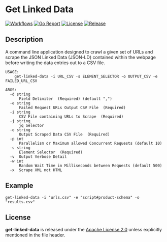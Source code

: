 # Get Linked Data

[![Workflows](https://github.com/wintermi/get-linked-data/actions/workflows/go.yaml/badge.svg)](https://github.com/wintermi/get-linked-data/actions)
[![Go Report](https://goreportcard.com/badge/github.com/wintermi/get-linked-data)](https://goreportcard.com/report/github.com/wintermi/get-linked-data)
[![License](https://img.shields.io/github/license/wintermi/get-linked-data.svg)](https://github.com/wintermi/get-linked-data/blob/main/LICENSE)
[![Release](https://img.shields.io/github/v/release/wintermi/get-linked-data?include_prereleases)](https://github.com/wintermi/get-linked-data/releases)


## Description

A command line application designed to crawl a given set of URLs and scrape the JSON Linked Data (JSON-LD) contained within the webpage before writing the data entries out to a CSV file.

```
USAGE:
    get-linked-data -i URL_CSV -s ELEMENT_SELECTOR -o OUTPUT_CSV -e FAILED_URL_CSV

ARGS:
  -d string
      Field Delimiter  (Required) (default ",")
  -e string
      Failed Request URLs Output CSV File  (Required)
  -i string
      CSV File containing URLs to Scrape  (Required)
  -j string
      jq Selector
  -o string
      Output Scraped Data CSV File  (Required)
  -p int
      Parallelism or Maximum allowed Concurrent Requests (default 10)
  -s string
      Element Selector  (Required)
  -v  Output Verbose Detail
  -w int
      Random Wait Time in Milliseconds between Requests (default 500)
  -x  Scrape XML not HTML
```

## Example

```
get-linked-data -i "urls.csv" -e "script#product-schema" -o "results.csv"
```


## License

**get-linked-data** is released under the [Apache License 2.0](https://github.com/wintermi/get-linked-data/blob/main/LICENSE) unless explicitly mentioned in the file header.
